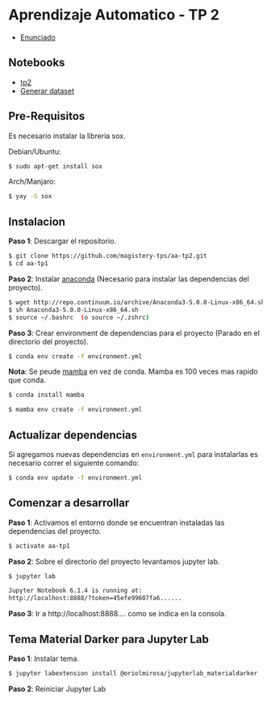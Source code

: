 # Aprendizaje Automatico - TP 2

* [Enunciado](https://github.com/magistery-tps/aa-tp2/blob/master/docs/Enunciado.pdf)

## Notebooks

* [tp2](https://github.com/magistery-tps/aa-tp2/blob/master/notebooks/tp2.ipynb)
* [Generar dataset](https://github.com/magistery-tps/aa-tp2/blob/master/notebooks/generar-dataset.ipynb)



## Pre-Requisitos

Es necesario instalar la libreria sox.

Debian/Ubuntu:

```bash
$ sudo apt-get install sox
```

Arch/Manjaro:

```bash
$ yay -S sox
```

## Instalacion

**Paso 1**: Descargar el repositorio.

```bash
$ git clone https://github.com/magistery-tps/aa-tp2.git
$ cd aa-tp1
```

**Paso 2**: Instalar [anaconda](https://www.anaconda.com/products/individual) (Necesario para instalar las dependencias del proyecto).

```bash
$ wget http://repo.continuum.io/archive/Anaconda3-5.0.0-Linux-x86_64.sh
$ sh Anaconda3-5.0.0-Linux-x86_64.sh
$ source ~/.bashrc  (o source ~/.zshrc)
```

**Paso 3**: Crear environment de dependencias para el proyecto (Parado en el directorio del proyecto).

```bash
$ conda env create -f environment.yml
```

**Nota**: Se peude [mamba](https://github.com/mamba-org/mamba) en vez de conda. Mamba es 100 veces mas rapido que conda.

```bash
$ conda install mamba
```

```bash
$ mamba env create -f environment.yml
```


## Actualizar dependencias

Si agregamos nuevas dependencias en `environment.yml` para instalarlas es necesario correr el siguiente comando:

```bash
$ conda env update -f environment.yml
```

## Comenzar a desarrollar

**Paso 1**: Activamos el entorno donde se encuentran instaladas las dependencias del proyecto.

```bash
$ activate aa-tp1
```

**Paso 2**: Sobre el directorio del proyecto levantamos jupyter lab.

```bash
$ jupyter lab

Jupyter Notebook 6.1.4 is running at:
http://localhost:8888/?token=45efe99607fa6......
```

**Paso 3**: Ir a http://localhost:8888.... como se indica en la consola.


## Tema Material Darker para Jupyter Lab

**Paso 1**: Instalar tema.
```bash
$ jupyter labextension install @oriolmirosa/jupyterlab_materialdarker
```

**Paso 2**: Reiniciar Jupyter Lab
